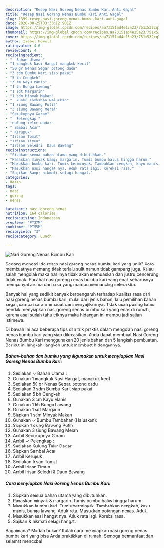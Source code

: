 ```yaml
---
description: "Resep Nasi Goreng Nenas Bumbu Kari Anti Gagal"
title: "Resep Nasi Goreng Nenas Bumbu Kari Anti Gagal"
slug: 1399-resep-nasi-goreng-nenas-bumbu-kari-anti-gagal
date: 2020-08-25T03:33:12.981Z
image: https://img-global.cpcdn.com/recipes/aa73151ad4e15a23/751x532cq70/nasi-goreng-nenas-bumbu-kari-foto-resep-utama.jpg
thumbnail: https://img-global.cpcdn.com/recipes/aa73151ad4e15a23/751x532cq70/nasi-goreng-nenas-bumbu-kari-foto-resep-utama.jpg
cover: https://img-global.cpcdn.com/recipes/aa73151ad4e15a23/751x532cq70/nasi-goreng-nenas-bumbu-kari-foto-resep-utama.jpg
author: Isabel Howell
ratingvalue: 4.6
reviewcount: 4
recipeingredient:
- "  Bahan Utama "
- "1 mangkuk Nasi Hangat mangkuk kecil"
- "50 gr Nenas Segar potong dadu"
- "3 sdm Bumbu Kari siap pakai"
- "5 bh Cengkeh"
- "3 cm Kayu Manis"
- "1 bh Bunga Lawang"
- "1 sdt Margarin"
- "1 sdm Minyak Makan"
- "  Bumbu Tambahan Haluskan"
- "1 siung Bawang Putih"
- "3 siung Bawang Merah"
- "Secukupnya Garam"
- "  Pelengkap "
- "Gulung Telur Dadar"
- " Sambal Acar"
- " Kerupuk"
- "Irisan Tomat"
- "Irisan Timun"
- "Irisan Seledri  Daun Bawang"
recipeinstructions:
- "Siapkan semua bahan utama yang dibutuhkan."
- "Panaskan minyak &amp; margarin. Tumis bumbu halus hingga harum."
- "Masukkan bumbu kari. Tumis berminyak. Tambahkan cengkeh, kayu manis, bunga lawang. Aduk rata. Masukkan potongan nenas. Aduk."
- "Masukkan nasi hangat nya. Aduk rata lagi. Koreksi rasa."
- "Sajikan &amp; nikmati selagi hangat."
categories:
- Resep
tags:
- nasi
- goreng
- nenas

katakunci: nasi goreng nenas 
nutrition: 164 calories
recipecuisine: Indonesian
preptime: "PT27M"
cooktime: "PT55M"
recipeyield: "3"
recipecategory: Lunch

---
```



![Nasi Goreng Nenas Bumbu Kari](https://img-global.cpcdn.com/recipes/aa73151ad4e15a23/751x532cq70/nasi-goreng-nenas-bumbu-kari-foto-resep-utama.jpg)

Sedang mencari ide resep nasi goreng nenas bumbu kari yang unik? Cara membuatnya memang tidak terlalu sulit namun tidak gampang juga. Kalau salah mengolah maka hasilnya tidak akan memuaskan dan justru cenderung tidak enak. Padahal nasi goreng nenas bumbu kari yang enak seharusnya mempunyai aroma dan rasa yang mampu memancing selera kita.

Banyak hal yang sedikit banyak berpengaruh terhadap kualitas rasa dari nasi goreng nenas bumbu kari, mulai dari jenis bahan, lalu pemilihan bahan segar, sampai cara membuat dan menyajikannya. Tidak usah pusing kalau hendak menyiapkan nasi goreng nenas bumbu kari yang enak di rumah, karena asal sudah tahu triknya maka hidangan ini mampu jadi sajian istimewa.




Di bawah ini ada beberapa tips dan trik praktis dalam mengolah nasi goreng nenas bumbu kari yang siap dikreasikan. Anda dapat membuat Nasi Goreng Nenas Bumbu Kari menggunakan 20 jenis bahan dan 5 langkah pembuatan. Berikut ini langkah-langkah untuk membuat hidangannya.

<!--inarticleads1-->

##### Bahan-bahan dan bumbu yang digunakan untuk menyiapkan Nasi Goreng Nenas Bumbu Kari:

1. Sediakan  ✓ Bahan Utama :
1. Gunakan 1 mangkuk Nasi Hangat, mangkuk kecil
1. Sediakan 50 gr Nenas Segar, potong dadu
1. Sediakan 3 sdm Bumbu Kari, siap pakai
1. Sediakan 5 bh Cengkeh
1. Gunakan 3 cm Kayu Manis
1. Gunakan 1 bh Bunga Lawang
1. Gunakan 1 sdt Margarin
1. Siapkan 1 sdm Minyak Makan
1. Gunakan  ✓ Bumbu Tambahan (Haluskan):
1. Siapkan 1 siung Bawang Putih
1. Gunakan 3 siung Bawang Merah
1. Ambil Secukupnya Garam
1. Ambil  ✓ Pelengkap :
1. Sediakan Gulung Telur Dadar
1. Siapkan  Sambal Acar
1. Ambil  Kerupuk
1. Sediakan Irisan Tomat
1. Ambil Irisan Timun
1. Ambil Irisan Seledri &amp; Daun Bawang




<!--inarticleads2-->

##### Cara menyiapkan Nasi Goreng Nenas Bumbu Kari:

1. Siapkan semua bahan utama yang dibutuhkan.
1. Panaskan minyak &amp; margarin. Tumis bumbu halus hingga harum.
1. Masukkan bumbu kari. Tumis berminyak. Tambahkan cengkeh, kayu manis, bunga lawang. Aduk rata. Masukkan potongan nenas. Aduk.
1. Masukkan nasi hangat nya. Aduk rata lagi. Koreksi rasa.
1. Sajikan &amp; nikmati selagi hangat.




Bagaimana? Mudah bukan? Itulah cara menyiapkan nasi goreng nenas bumbu kari yang bisa Anda praktikkan di rumah. Semoga bermanfaat dan selamat mencoba!
